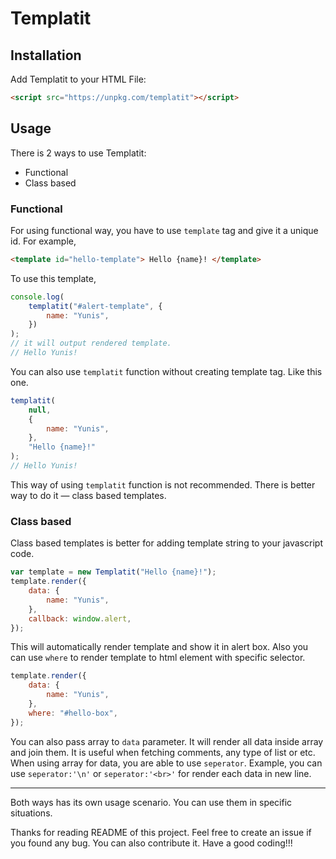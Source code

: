 # Templatit

## Installation

Add Templatit to your HTML File:

```html
<script src="https://unpkg.com/templatit"></script>
```

## Usage

There is 2 ways to use Templatit:

-   Functional
-   Class based

### Functional

For using functional way, you have to use `template` tag and give it a unique id. For example,

```html
<template id="hello-template"> Hello {name}! </template>
```

To use this template,

```js
console.log(
    templatit("#alert-template", {
        name: "Yunis",
    })
);
// it will output rendered template.
// Hello Yunis!
```

You can also use `templatit` function without creating template tag. Like this one.

```js
templatit(
    null,
    {
        name: "Yunis",
    },
    "Hello {name}!"
);
// Hello Yunis!
```

This way of using `templatit` function is not recommended. There is better way to do it &mdash; class based templates.

### Class based

Class based templates is better for adding template string to your javascript code.

```js
var template = new Templatit("Hello {name}!");
template.render({
    data: {
        name: "Yunis",
    },
    callback: window.alert,
});
```

This will automatically render template and show it in alert box.
Also you can use `where` to render template to html element with specific selector.

```js
template.render({
    data: {
        name: "Yunis",
    },
    where: "#hello-box",
});
```

You can also pass array to `data` parameter. It will render all data inside array and join them. It is useful when fetching comments, any type of list or etc.
When using array for data, you are able to use `seperator`. Example, you can use `seperator:'\n'` or `seperator:'<br>'` for render each data in new line.

---

Both ways has its own usage scenario. You can use them in specific situations.

Thanks for reading README of this project. Feel free to create an issue if you found any bug. You can also contribute it. Have a good coding!!!
